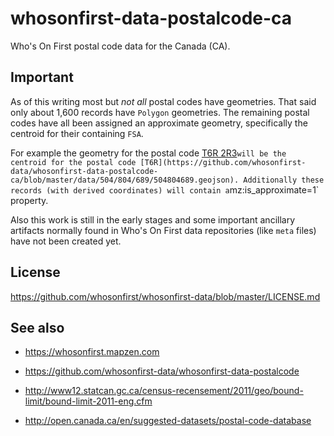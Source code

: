 # whosonfirst-data-postalcode-ca

Who's On First postal code data for the Canada (CA).

## Important

As of this writing most but _not all_ postal codes have geometries. That said only about 1,600 records have `Polygon` geometries. The remaining postal codes have all been assigned an approximate geometry, specifically the centroid for their containing `FSA`.

For example the geometry for the postal code [T6R 2R3](https://github.com/whosonfirst-data/whosonfirst-data-postalcode-ca/blob/master/data/554/865/797/554865797.geojson)` will be the centroid for the postal code [T6R](https://github.com/whosonfirst-data/whosonfirst-data-postalcode-ca/blob/master/data/504/804/689/504804689.geojson). Additionally these records (with derived coordinates) will contain a `mz:is_approximate=1` property.

Also this work is still in the early stages and some important ancillary artifacts normally found in Who's On First data repositories (like `meta` files) have not been created yet.

## License

https://github.com/whosonfirst/whosonfirst-data/blob/master/LICENSE.md

## See also

* https://whosonfirst.mapzen.com
* https://github.com/whosonfirst-data/whosonfirst-data-postalcode

* http://www12.statcan.gc.ca/census-recensement/2011/geo/bound-limit/bound-limit-2011-eng.cfm
* http://open.canada.ca/en/suggested-datasets/postal-code-database